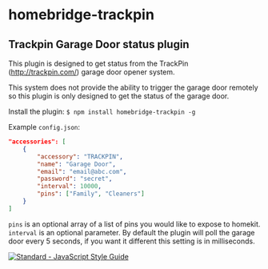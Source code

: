 # homebridge-trackpin
## Trackpin Garage Door status plugin

This plugin is designed to get status from the TrackPin (http://trackpin.com/) garage door opener system.

This system does not provide the ability to trigger the garage door remotely so this plugin is only designed to get the status of the garage door.

Install the plugin:
`$ npm install homebridge-trackpin -g`

Example `config.json`:
```json
"accessories": [
    {
        "accessory": "TRACKPIN",
        "name": "Garage Door",
        "email": "email@abc.com",
        "password": "secret",
        "interval": 10000,
        "pins": ["Family", "Cleaners"]
    }
]
```

`pins` is an optional array of a list of pins you would like to expose to homekit.
`interval` is an optional parameter.  By default the plugin will poll the garage door every 5 seconds, if you want it different this setting is in milliseconds.

[![Standard - JavaScript Style Guide](https://cdn.rawgit.com/feross/standard/master/badge.svg)](https://github.com/feross/standard)